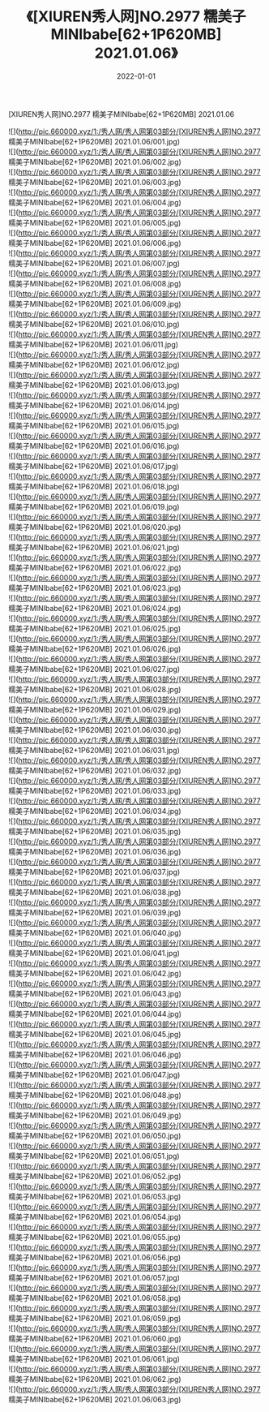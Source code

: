 ﻿---
layout: post
title:  《[XIUREN秀人网]NO.2977 糯美子MINIbabe[62+1P620MB] 2021.01.06》
date:   2022-01-01
img: http://pic.660000.xyz/1:/秀人网/秀人网第03部分/[XIUREN秀人网]NO.2977 糯美子MINIbabe[62+1P620MB] 2021.01.06/000.jpg
categories: [美女, 清纯, 唯美]
---

[XIUREN秀人网]NO.2977 糯美子MINIbabe[62+1P620MB] 2021.01.06

 ![](http://pic.660000.xyz/1:/秀人网/秀人网第03部分/[XIUREN秀人网]NO.2977 糯美子MINIbabe[62+1P620MB] 2021.01.06/001.jpg) <br>![](http://pic.660000.xyz/1:/秀人网/秀人网第03部分/[XIUREN秀人网]NO.2977 糯美子MINIbabe[62+1P620MB] 2021.01.06/002.jpg) <br>![](http://pic.660000.xyz/1:/秀人网/秀人网第03部分/[XIUREN秀人网]NO.2977 糯美子MINIbabe[62+1P620MB] 2021.01.06/003.jpg) <br>![](http://pic.660000.xyz/1:/秀人网/秀人网第03部分/[XIUREN秀人网]NO.2977 糯美子MINIbabe[62+1P620MB] 2021.01.06/004.jpg) <br>![](http://pic.660000.xyz/1:/秀人网/秀人网第03部分/[XIUREN秀人网]NO.2977 糯美子MINIbabe[62+1P620MB] 2021.01.06/005.jpg) <br>![](http://pic.660000.xyz/1:/秀人网/秀人网第03部分/[XIUREN秀人网]NO.2977 糯美子MINIbabe[62+1P620MB] 2021.01.06/006.jpg) <br>![](http://pic.660000.xyz/1:/秀人网/秀人网第03部分/[XIUREN秀人网]NO.2977 糯美子MINIbabe[62+1P620MB] 2021.01.06/007.jpg) <br>![](http://pic.660000.xyz/1:/秀人网/秀人网第03部分/[XIUREN秀人网]NO.2977 糯美子MINIbabe[62+1P620MB] 2021.01.06/008.jpg) <br>![](http://pic.660000.xyz/1:/秀人网/秀人网第03部分/[XIUREN秀人网]NO.2977 糯美子MINIbabe[62+1P620MB] 2021.01.06/009.jpg) <br>![](http://pic.660000.xyz/1:/秀人网/秀人网第03部分/[XIUREN秀人网]NO.2977 糯美子MINIbabe[62+1P620MB] 2021.01.06/010.jpg) <br>![](http://pic.660000.xyz/1:/秀人网/秀人网第03部分/[XIUREN秀人网]NO.2977 糯美子MINIbabe[62+1P620MB] 2021.01.06/011.jpg) <br>![](http://pic.660000.xyz/1:/秀人网/秀人网第03部分/[XIUREN秀人网]NO.2977 糯美子MINIbabe[62+1P620MB] 2021.01.06/012.jpg) <br>![](http://pic.660000.xyz/1:/秀人网/秀人网第03部分/[XIUREN秀人网]NO.2977 糯美子MINIbabe[62+1P620MB] 2021.01.06/013.jpg) <br>![](http://pic.660000.xyz/1:/秀人网/秀人网第03部分/[XIUREN秀人网]NO.2977 糯美子MINIbabe[62+1P620MB] 2021.01.06/014.jpg) <br>![](http://pic.660000.xyz/1:/秀人网/秀人网第03部分/[XIUREN秀人网]NO.2977 糯美子MINIbabe[62+1P620MB] 2021.01.06/015.jpg) <br>![](http://pic.660000.xyz/1:/秀人网/秀人网第03部分/[XIUREN秀人网]NO.2977 糯美子MINIbabe[62+1P620MB] 2021.01.06/016.jpg) <br>![](http://pic.660000.xyz/1:/秀人网/秀人网第03部分/[XIUREN秀人网]NO.2977 糯美子MINIbabe[62+1P620MB] 2021.01.06/017.jpg) <br>![](http://pic.660000.xyz/1:/秀人网/秀人网第03部分/[XIUREN秀人网]NO.2977 糯美子MINIbabe[62+1P620MB] 2021.01.06/018.jpg) <br>![](http://pic.660000.xyz/1:/秀人网/秀人网第03部分/[XIUREN秀人网]NO.2977 糯美子MINIbabe[62+1P620MB] 2021.01.06/019.jpg) <br>![](http://pic.660000.xyz/1:/秀人网/秀人网第03部分/[XIUREN秀人网]NO.2977 糯美子MINIbabe[62+1P620MB] 2021.01.06/020.jpg) <br>![](http://pic.660000.xyz/1:/秀人网/秀人网第03部分/[XIUREN秀人网]NO.2977 糯美子MINIbabe[62+1P620MB] 2021.01.06/021.jpg) <br>![](http://pic.660000.xyz/1:/秀人网/秀人网第03部分/[XIUREN秀人网]NO.2977 糯美子MINIbabe[62+1P620MB] 2021.01.06/022.jpg) <br>![](http://pic.660000.xyz/1:/秀人网/秀人网第03部分/[XIUREN秀人网]NO.2977 糯美子MINIbabe[62+1P620MB] 2021.01.06/023.jpg) <br>![](http://pic.660000.xyz/1:/秀人网/秀人网第03部分/[XIUREN秀人网]NO.2977 糯美子MINIbabe[62+1P620MB] 2021.01.06/024.jpg) <br>![](http://pic.660000.xyz/1:/秀人网/秀人网第03部分/[XIUREN秀人网]NO.2977 糯美子MINIbabe[62+1P620MB] 2021.01.06/025.jpg) <br>![](http://pic.660000.xyz/1:/秀人网/秀人网第03部分/[XIUREN秀人网]NO.2977 糯美子MINIbabe[62+1P620MB] 2021.01.06/026.jpg) <br>![](http://pic.660000.xyz/1:/秀人网/秀人网第03部分/[XIUREN秀人网]NO.2977 糯美子MINIbabe[62+1P620MB] 2021.01.06/027.jpg) <br>![](http://pic.660000.xyz/1:/秀人网/秀人网第03部分/[XIUREN秀人网]NO.2977 糯美子MINIbabe[62+1P620MB] 2021.01.06/028.jpg) <br>![](http://pic.660000.xyz/1:/秀人网/秀人网第03部分/[XIUREN秀人网]NO.2977 糯美子MINIbabe[62+1P620MB] 2021.01.06/029.jpg) <br>![](http://pic.660000.xyz/1:/秀人网/秀人网第03部分/[XIUREN秀人网]NO.2977 糯美子MINIbabe[62+1P620MB] 2021.01.06/030.jpg) <br>![](http://pic.660000.xyz/1:/秀人网/秀人网第03部分/[XIUREN秀人网]NO.2977 糯美子MINIbabe[62+1P620MB] 2021.01.06/031.jpg) <br>![](http://pic.660000.xyz/1:/秀人网/秀人网第03部分/[XIUREN秀人网]NO.2977 糯美子MINIbabe[62+1P620MB] 2021.01.06/032.jpg) <br>![](http://pic.660000.xyz/1:/秀人网/秀人网第03部分/[XIUREN秀人网]NO.2977 糯美子MINIbabe[62+1P620MB] 2021.01.06/033.jpg) <br>![](http://pic.660000.xyz/1:/秀人网/秀人网第03部分/[XIUREN秀人网]NO.2977 糯美子MINIbabe[62+1P620MB] 2021.01.06/034.jpg) <br>![](http://pic.660000.xyz/1:/秀人网/秀人网第03部分/[XIUREN秀人网]NO.2977 糯美子MINIbabe[62+1P620MB] 2021.01.06/035.jpg) <br>![](http://pic.660000.xyz/1:/秀人网/秀人网第03部分/[XIUREN秀人网]NO.2977 糯美子MINIbabe[62+1P620MB] 2021.01.06/036.jpg) <br>![](http://pic.660000.xyz/1:/秀人网/秀人网第03部分/[XIUREN秀人网]NO.2977 糯美子MINIbabe[62+1P620MB] 2021.01.06/037.jpg) <br>![](http://pic.660000.xyz/1:/秀人网/秀人网第03部分/[XIUREN秀人网]NO.2977 糯美子MINIbabe[62+1P620MB] 2021.01.06/038.jpg) <br>![](http://pic.660000.xyz/1:/秀人网/秀人网第03部分/[XIUREN秀人网]NO.2977 糯美子MINIbabe[62+1P620MB] 2021.01.06/039.jpg) <br>![](http://pic.660000.xyz/1:/秀人网/秀人网第03部分/[XIUREN秀人网]NO.2977 糯美子MINIbabe[62+1P620MB] 2021.01.06/040.jpg) <br>![](http://pic.660000.xyz/1:/秀人网/秀人网第03部分/[XIUREN秀人网]NO.2977 糯美子MINIbabe[62+1P620MB] 2021.01.06/041.jpg) <br>![](http://pic.660000.xyz/1:/秀人网/秀人网第03部分/[XIUREN秀人网]NO.2977 糯美子MINIbabe[62+1P620MB] 2021.01.06/042.jpg) <br>![](http://pic.660000.xyz/1:/秀人网/秀人网第03部分/[XIUREN秀人网]NO.2977 糯美子MINIbabe[62+1P620MB] 2021.01.06/043.jpg) <br>![](http://pic.660000.xyz/1:/秀人网/秀人网第03部分/[XIUREN秀人网]NO.2977 糯美子MINIbabe[62+1P620MB] 2021.01.06/044.jpg) <br>![](http://pic.660000.xyz/1:/秀人网/秀人网第03部分/[XIUREN秀人网]NO.2977 糯美子MINIbabe[62+1P620MB] 2021.01.06/045.jpg) <br>![](http://pic.660000.xyz/1:/秀人网/秀人网第03部分/[XIUREN秀人网]NO.2977 糯美子MINIbabe[62+1P620MB] 2021.01.06/046.jpg) <br>![](http://pic.660000.xyz/1:/秀人网/秀人网第03部分/[XIUREN秀人网]NO.2977 糯美子MINIbabe[62+1P620MB] 2021.01.06/047.jpg) <br>![](http://pic.660000.xyz/1:/秀人网/秀人网第03部分/[XIUREN秀人网]NO.2977 糯美子MINIbabe[62+1P620MB] 2021.01.06/048.jpg) <br>![](http://pic.660000.xyz/1:/秀人网/秀人网第03部分/[XIUREN秀人网]NO.2977 糯美子MINIbabe[62+1P620MB] 2021.01.06/049.jpg) <br>![](http://pic.660000.xyz/1:/秀人网/秀人网第03部分/[XIUREN秀人网]NO.2977 糯美子MINIbabe[62+1P620MB] 2021.01.06/050.jpg) <br>![](http://pic.660000.xyz/1:/秀人网/秀人网第03部分/[XIUREN秀人网]NO.2977 糯美子MINIbabe[62+1P620MB] 2021.01.06/051.jpg) <br>![](http://pic.660000.xyz/1:/秀人网/秀人网第03部分/[XIUREN秀人网]NO.2977 糯美子MINIbabe[62+1P620MB] 2021.01.06/052.jpg) <br>![](http://pic.660000.xyz/1:/秀人网/秀人网第03部分/[XIUREN秀人网]NO.2977 糯美子MINIbabe[62+1P620MB] 2021.01.06/053.jpg) <br>![](http://pic.660000.xyz/1:/秀人网/秀人网第03部分/[XIUREN秀人网]NO.2977 糯美子MINIbabe[62+1P620MB] 2021.01.06/054.jpg) <br>![](http://pic.660000.xyz/1:/秀人网/秀人网第03部分/[XIUREN秀人网]NO.2977 糯美子MINIbabe[62+1P620MB] 2021.01.06/055.jpg) <br>![](http://pic.660000.xyz/1:/秀人网/秀人网第03部分/[XIUREN秀人网]NO.2977 糯美子MINIbabe[62+1P620MB] 2021.01.06/056.jpg) <br>![](http://pic.660000.xyz/1:/秀人网/秀人网第03部分/[XIUREN秀人网]NO.2977 糯美子MINIbabe[62+1P620MB] 2021.01.06/057.jpg) <br>![](http://pic.660000.xyz/1:/秀人网/秀人网第03部分/[XIUREN秀人网]NO.2977 糯美子MINIbabe[62+1P620MB] 2021.01.06/058.jpg) <br>![](http://pic.660000.xyz/1:/秀人网/秀人网第03部分/[XIUREN秀人网]NO.2977 糯美子MINIbabe[62+1P620MB] 2021.01.06/059.jpg) <br>![](http://pic.660000.xyz/1:/秀人网/秀人网第03部分/[XIUREN秀人网]NO.2977 糯美子MINIbabe[62+1P620MB] 2021.01.06/060.jpg) <br>![](http://pic.660000.xyz/1:/秀人网/秀人网第03部分/[XIUREN秀人网]NO.2977 糯美子MINIbabe[62+1P620MB] 2021.01.06/061.jpg) <br>![](http://pic.660000.xyz/1:/秀人网/秀人网第03部分/[XIUREN秀人网]NO.2977 糯美子MINIbabe[62+1P620MB] 2021.01.06/062.jpg) <br>![](http://pic.660000.xyz/1:/秀人网/秀人网第03部分/[XIUREN秀人网]NO.2977 糯美子MINIbabe[62+1P620MB] 2021.01.06/063.jpg) <br>